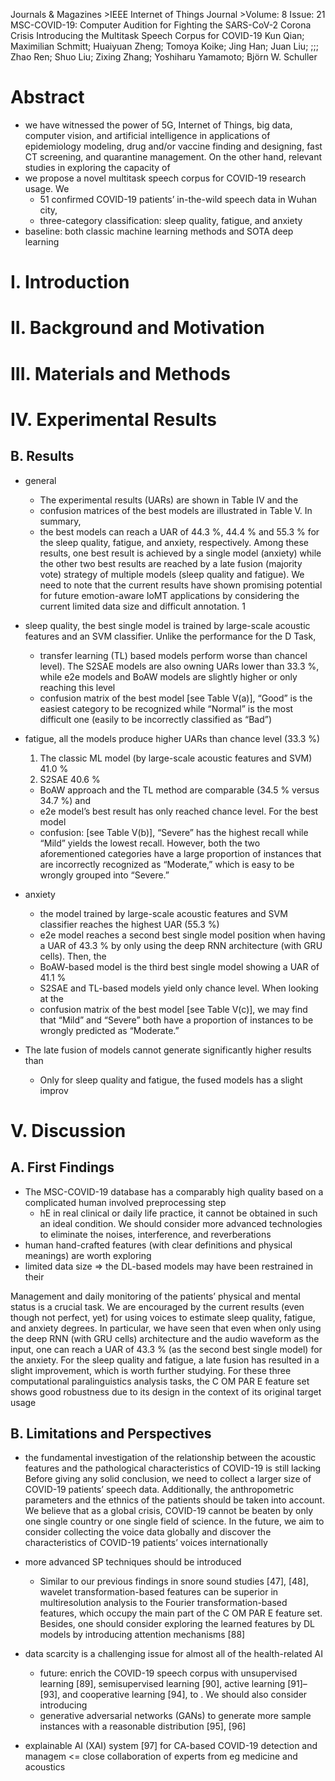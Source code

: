 Journals & Magazines >IEEE Internet of Things Journal >Volume: 8 Issue: 21
MSC-COVID-19: Computer Audition for Fighting the SARS-CoV-2 Corona Crisis
  Introducing the Multitask Speech Corpus for COVID-19
Kun Qian; Maximilian Schmitt; Huaiyuan Zheng; Tomoya Koike; Jing Han; Juan Liu;
  ;;; Zhao Ren; Shuo Liu; Zixing Zhang; Yoshiharu Yamamoto; Björn W. Schuller

# Abstract

* we have witnessed the power of 5G, Internet of Things, big data, computer
  vision, and artificial intelligence in applications of epidemiology modeling,
  drug and/or vaccine finding and designing, fast CT screening, and quarantine
  management. On the other hand, relevant studies in exploring the capacity of
* we propose a novel multitask speech corpus for COVID-19 research usage. We
  * 51 confirmed COVID-19 patients’ in-the-wild speech data in Wuhan city,
  * three-category classification: sleep quality, fatigue, and anxiety
* baseline: both classic machine learning methods and SOTA deep learning

# I.  Introduction

# II.  Background and Motivation

# III.  Materials and Methods

# IV.  Experimental Results

## B. Results

* general
  * The experimental results (UARs) are shown in Table IV and the
  * confusion matrices of the best models are illustrated in Table V. In summary,
  * the best models can reach a UAR of 44.3 %, 44.4 % and 55.3 % for the sleep quality,
    fatigue, and anxiety, respectively. Among these results, one best result is
    achieved by a single model (anxiety) while the other two best results are
    reached by a late fusion (majority vote) strategy of multiple models (sleep quality
    and fatigue). We need to note that the current results have shown promising
    potential for future emotion-aware IoMT applications by considering the
    current limited data size and difficult annotation.  1

* sleep quality, the best single model is trained by large-scale acoustic
  features and an SVM classifier. Unlike the performance for the D Task,
  * transfer learning (TL) based models perform worse than chancel level). The
    S2SAE models are also owning UARs lower than 33.3 %, while
    e2e models and BoAW models are slightly higher or only reaching this level
  * confusion matrix of the best model [see Table V(a)], “Good” is the easiest
    category to be recognized while “Normal” is the most difficult one (easily
    to be incorrectly classified as “Bad”)

* fatigue, all the models produce higher UARs than chance level (33.3 %)
  1. The classic ML model (by large-scale acoustic features and SVM) 41.0 %
  2.  S2SAE 40.6 %
  * BoAW approach and the TL method are comparable (34.5 % versus 34.7 %) and
  * e2e model’s best result has only reached chance level. For the best model
  * confusion: [see Table V(b)], “Severe” has the highest recall while “Mild”
    yields the lowest recall. However, both the two aforementioned categories
    have a large proportion of instances that are incorrectly recognized as
    “Moderate,” which is easy to be wrongly grouped into “Severe.”

* anxiety
  * the model trained by large-scale acoustic features and SVM classifier
    reaches the highest UAR (55.3 %)
  * e2e model reaches a second best single model position when having a UAR of
    43.3 % by only using the deep RNN architecture (with GRU cells). Then, the
  * BoAW-based model is the third best single model showing a UAR of 41.1 %
  * S2SAE and TL-based models yield only chance level.  When looking at the
  * confusion matrix of the best model [see Table V(c)], we may find that
    “Mild” and “Severe” both have a proportion of instances to be wrongly
    predicted as “Moderate.”

* The late fusion of models cannot generate significantly higher results than
  * Only for sleep quality and fatigue, the fused models has a slight improv

# V.  Discussion

## A. First Findings

* The MSC-COVID-19 database has a comparably high quality based on a
  complicated human involved preprocessing step
  * hE in real clinical or daily life practice, it cannot be obtained in such
    an ideal condition. We should consider more advanced technologies to
    eliminate the noises, interference, and reverberations
* human hand-crafted features (with clear definitions and physical meanings)
  are worth exploring
* limited data size => the DL-based models may have been restrained in their

Management and daily monitoring of the patients’ physical and mental status is
a crucial task. We are encouraged by the current results (even though not
perfect, yet) for using voices to estimate sleep quality, fatigue, and anxiety
degrees. In particular, we have seen that even when only using the deep RNN
(with GRU cells) architecture and the audio waveform as the input, one can
reach a UAR of 43.3 % (as the second best single model) for the anxiety. For
the sleep quality and fatigue, a late fusion has resulted in a slight
improvement, which is worth further studying. For these three computational
paralinguistics analysis tasks, the C OM PAR E feature set shows good
robustness due to its design in the context of its original target usage

## B. Limitations and Perspectives

* the fundamental investigation of the relationship between the acoustic
  features and the pathological characteristics of COVID-19 is still lacking
  Before giving any solid conclusion, we need to collect a larger size of
  COVID-19 patients’ speech data. Additionally, the anthropometric parameters
  and the ethnics of the patients should be taken into account. We believe that
  as a global crisis, COVID-19 cannot be beaten by only one single country or
  one single field of science. In the future, we aim to consider collecting the
  voice data globally and discover the characteristics of COVID-19 patients’
  voices internationally

* more advanced SP techniques should be introduced
  * Similar to our previous findings in snore sound studies [47], [48],
    wavelet transformation-based features can be superior in multiresolution
    analysis to the Fourier transformation-based features, which occupy the
    main part of the C OM PAR E feature set. Besides, one should consider
    exploring the learned features by DL models by introducing attention
    mechanisms [88]

* data scarcity is a challenging issue for almost all of the health-related AI
  * future: enrich the COVID-19 speech corpus with unsupervised learning [89],
    semisupervised learning [90], active learning [91]–[93], and
    cooperative learning [94], to . We should also consider introducing
  * generative adversarial networks (GANs) to generate more sample instances
    with a reasonable distribution [95], [96]

* explainable AI (XAI) system [97] for CA-based COVID-19 detection and managem
  <= close collaboration of experts from eg medicine and acoustics
